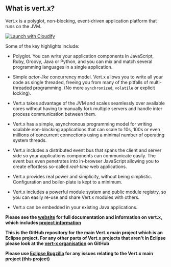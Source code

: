 ## What is vert.x?

Vert.x is a polyglot, non-blocking, event-driven application platform that runs on the JVM.

[![Launch with Cloudify](http://rantav.github.io/cloudify-widget-pages/img/gh-button.png)](http://rantav.github.io/cloudify-widget-pages/vertx.html)

Some of the key highlights include:

* Polyglot. You can write your application components in JavaScript, Ruby, Groovy, Java or Python, and you can mix and match several programming languages in a single application.

* Simple *actor-like* concurrency model. Vert.x allows you to write all your code as single threaded, freeing you from many of the pitfalls of multi-threaded programming. (No more `synchronized`, `volatile` or explicit locking).

* Vert.x takes advantage of the JVM and scales seamlessly over available cores without having to manually fork multiple servers and handle inter process communication between them.

* Vert.x has a simple, asynchronous programming model for writing scalable non-blocking applications that can scale to 10s, 100s or even millions of concurrent connections using a minimal number of operating system threads.

* Vert.x includes a distributed event bus that spans the client and server side so your applications components can communicate easily. The event bus even penetrates into in-browser JavaScript allowing you to create effortless so-called *real-time* web applications.

* Vert.x provides real power and simplicity, without being simplistic. Configuration and boiler-plate is kept to a minimum.

* Vert.x includes a powerful module system and public module registry, so you can easily re-use and share Vert.x modules with others.

* Vert.x can be embedded in your existing Java applications.

**Please see the [website](http://vertx.io/) for full documentation and information on vert.x, which includes [project information](http://vertx.io/community.html)**

**This is the GitHub repository for the main Vert.x main project which is an Eclipse project. For any other parts of Vert.x projects that aren't in Eclipse please look at the [vert-x organisation](https://github.com/vert-x/) on GitHub**

**Please use [Eclipse Bugzilla](https://bugs.eclipse.org/bugs/enter_bug.cgi?product=Vertx) for any issues relating to the Vert.x main project (this project)**


